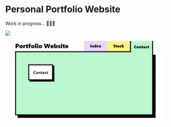 # Personal Portfolio Website

Work in progress... 🚧🚧🚧

![](https://geps.dev/progress/35)

![Picture of the website](screenshot.png)
